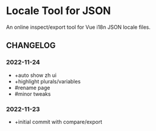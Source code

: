 # Locale Tool for JSON

An online inspect/export tool for Vue i18n JSON locale files.

## CHANGELOG

### 2022-11-24

- +auto show zh ui
- +highlight plurals/variables
- #rename page
- #minor tweaks

### 2022-11-23

- +initial commit with compare/export
